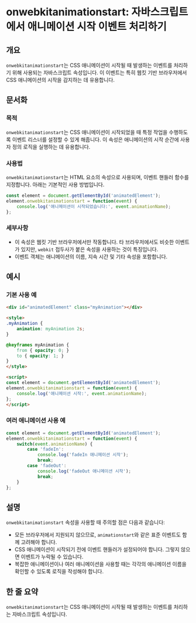 <!--
Meta Description: # onwebkitanimationstart: 자바스크립트에서 애니메이션 시작 이벤트 처리하기 ## 개요 `onwebkitanimationstart`는 CSS 애니메이션이 시작될 때 발생하는 이벤트를 처리하기 위해 사용되는 자바스크립트 속성입니다. 이 이벤트는 특히 웹...
Meta Keywords: onwebkitanimationstart, 애니메이션, element, event, 이벤트
-->

# onwebkitanimationstart: 자바스크립트에서 애니메이션 시작 이벤트 처리하기

## 개요
`onwebkitanimationstart`는 CSS 애니메이션이 시작될 때 발생하는 이벤트를 처리하기 위해 사용되는 자바스크립트 속성입니다. 이 이벤트는 특히 웹킷 기반 브라우저에서 CSS 애니메이션의 시작을 감지하는 데 유용합니다.

## 문서화
### 목적
`onwebkitanimationstart`는 CSS 애니메이션이 시작되었을 때 특정 작업을 수행하도록 이벤트 리스너를 설정할 수 있게 해줍니다. 이 속성은 애니메이션의 시작 순간에 사용자 정의 로직을 실행하는 데 유용합니다.

### 사용법
`onwebkitanimationstart`는 HTML 요소의 속성으로 사용되며, 이벤트 핸들러 함수를 지정합니다. 아래는 기본적인 사용 방법입니다.

```javascript
const element = document.getElementById('animatedElement');
element.onwebkitanimationstart = function(event) {
    console.log('애니메이션이 시작되었습니다:', event.animationName);
};
```

### 세부사항
- 이 속성은 웹킷 기반 브라우저에서만 작동합니다. 타 브라우저에서도 비슷한 이벤트가 있지만, `webkit` 접두사가 붙은 속성을 사용하는 것이 특징입니다.
- 이벤트 객체는 애니메이션의 이름, 지속 시간 및 기타 속성을 포함합니다.

## 예시
### 기본 사용 예
```html
<div id="animatedElement" class="myAnimation"></div>

<style>
.myAnimation {
    animation: myAnimation 2s;
}

@keyframes myAnimation {
    from { opacity: 0; }
    to { opacity: 1; }
}
</style>

<script>
const element = document.getElementById('animatedElement');
element.onwebkitanimationstart = function(event) {
    console.log('애니메이션 시작:', event.animationName);
};
</script>
```

### 여러 애니메이션 사용 예
```javascript
const element = document.getElementById('animatedElement');
element.onwebkitanimationstart = function(event) {
    switch(event.animationName) {
        case 'fadeIn':
            console.log('fadeIn 애니메이션 시작');
            break;
        case 'fadeOut':
            console.log('fadeOut 애니메이션 시작');
            break;
    }
};
```

## 설명
`onwebkitanimationstart` 속성을 사용할 때 주의할 점은 다음과 같습니다:
- 모든 브라우저에서 지원되지 않으므로, `animationstart`와 같은 표준 이벤트도 함께 고려해야 합니다.
- CSS 애니메이션이 시작되기 전에 이벤트 핸들러가 설정되어야 합니다. 그렇지 않으면 이벤트가 누락될 수 있습니다.
- 복잡한 애니메이션이나 여러 애니메이션을 사용할 때는 각각의 애니메이션 이름을 확인할 수 있도록 로직을 작성해야 합니다.

## 한 줄 요약
`onwebkitanimationstart`는 CSS 애니메이션이 시작될 때 발생하는 이벤트를 처리하는 자바스크립트 속성입니다.